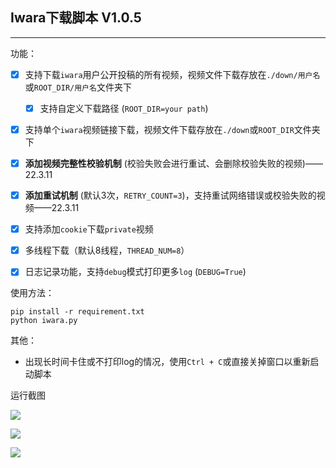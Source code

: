 ## Iwara下载脚本 V1.0.5

---

功能：

- [x] 支持下载`iwara`用户公开投稿的所有视频，视频文件下载存放在`./down/用户名`或`ROOT_DIR/用户名`文件夹下
  - [x] 支持自定义下载路径 (`ROOT_DIR=your path`)
- [x] 支持单个`iwara`视频链接下载，视频文件下载存放在`./down`或`ROOT_DIR`文件夹下
- [x] **添加视频完整性校验机制** (校验失败会进行重试、会删除校验失败的视频)——22.3.11
- [x] **添加重试机制** (默认3次，`RETRY_COUNT=3`)，支持重试网络错误或校验失败的视频——22.3.11
- [x] 支持添加`cookie`下载`private`视频
- [x] 多线程下载（默认8线程，`THREAD_NUM=8`）
- [x] 日志记录功能，支持`debug`模式打印更多`log` (`DEBUG=True`)



使用方法：

```
pip install -r requirement.txt
python iwara.py
```

其他：

+ 出现长时间卡住或不打印log的情况，使用`Ctrl + C`或直接关掉窗口以重新启动脚本



运行截图

![](./img/1.png)

![](./img/2.png)

![](./img/3.png)